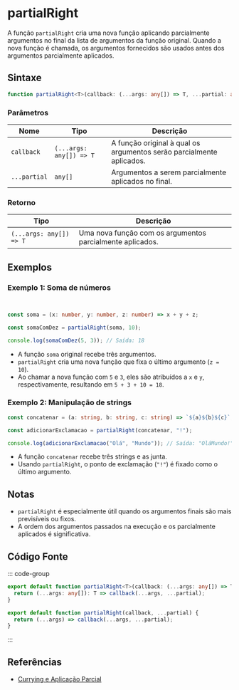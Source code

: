 # partialRight

A função `partialRight` cria uma nova função aplicando parcialmente argumentos no final da lista de argumentos da função original. Quando a nova função é chamada, os argumentos fornecidos são usados antes dos argumentos parcialmente aplicados.

## Sintaxe

```typescript
function partialRight<T>(callback: (...args: any[]) => T, ...partial: any[]): (...args: any[]) => T;
```

### Parâmetros

| Nome        | Tipo                      | Descrição                                                         |
|-------------|---------------------------|---------------------------------------------------------------------|
| `callback`  | `(...args: any[]) => T`   | A função original à qual os argumentos serão parcialmente aplicados. |
| `...partial`| `any[]`                   | Argumentos a serem parcialmente aplicados no final.                |

### Retorno

| Tipo                      | Descrição                                                  |
|---------------------------|------------------------------------------------------------|
| `(...args: any[]) => T` | Uma nova função com os argumentos parcialmente aplicados.  |

## Exemplos

### Exemplo 1: Soma de números
```typescript


const soma = (x: number, y: number, z: number) => x + y + z;

const somaComDez = partialRight(soma, 10);

console.log(somaComDez(5, 3)); // Saída: 18
```

- A função `soma` original recebe três argumentos.
- `partialRight` cria uma nova função que fixa o último argumento (`z = 10`).
- Ao chamar a nova função com `5` e `3`, eles são atribuídos a `x` e `y`, respectivamente, resultando em `5 + 3 + 10 = 18`.

### Exemplo 2: Manipulação de strings
```typescript
const concatenar = (a: string, b: string, c: string) => `${a}${b}${c}`;

const adicionarExclamacao = partialRight(concatenar, "!");

console.log(adicionarExclamacao("Olá", "Mundo")); // Saída: "OláMundo!"
```

- A função `concatenar` recebe três strings e as junta.
- Usando `partialRight`, o ponto de exclamação (`"!"`) é fixado como o último argumento.

## Notas

- `partialRight` é especialmente útil quando os argumentos finais são mais previsíveis ou fixos.
- A ordem dos argumentos passados na execução e os parcialmente aplicados é significativa.

## Código Fonte

::: code-group
```typescript
export default function partialRight<T>(callback: (...args: any[]) => T, ...partial: any[]): (...args: any[]) => T {
  return (...args: any[]): T => callback(...args, ...partial);
}
```

```javascript
export default function partialRight(callback, ...partial) {
  return (...args) => callback(...args, ...partial);
}
```
:::

## Referências

- [Currying e Aplicação Parcial](https://developer.mozilla.org/pt-BR/docs/Glossary/Currying)
